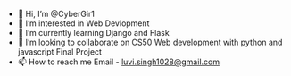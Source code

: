 - 👋 Hi, I’m @CyberGir1
- 👀 I’m interested in Web Devlopment
- 🌱 I’m currently learning Django and Flask  
- 💞️ I’m looking to collaborate on CS50 Web development with python and javascript Final Project
- 📫 How to reach me Email - luvi.singh1028@gmail.com

<!---
CyberGir1/CyberGir1 is a ✨ special ✨ repository because its `README.md` (this file) appears on your GitHub profile.
You can click the Preview link to take a look at your changes.
--->
